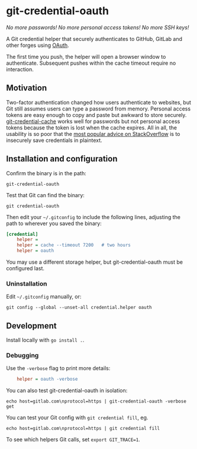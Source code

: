 git-credential-oauth
====================

*No more passwords! No more personal access tokens! No more SSH keys!*

A Git credential helper that securely authenticates to GitHub, GitLab and other forges using [OAuth](https://oauth.net/).

The first time you push, the helper will open a browser window to authenticate. Subsequent pushes within the cache timeout require no interaction.

## Motivation

Two-factor authentication changed how users authenticate to websites, but Git still assumes users can type a password from memory. Personal access tokens are easy enough to copy and paste but awkward to store securely. [git-credential-cache](https://git-scm.com/docs/git-credential-cache) works well for passwords but not personal access tokens because the token is lost when the cache expires. All in all, the usability is so poor that the [most popular advice on StackOverflow](https://stackoverflow.com/a/35942890/284795) is to insecurely save credentials in plaintext.

## Installation and configuration

Confirm the binary is in the path:

	git-credential-oauth

Test that Git can find the binary:

	git credential-oauth

Then edit your `~/.gitconfig` to include the following lines, adjusting the path to wherever you saved the binary:

```ini
[credential]
	helper = 
	helper = cache --timeout 7200	# two hours
	helper = oauth
```

You may use a different storage helper, but git-credential-oauth must be configured last.

### Uninstallation

Edit `~/.gitconfig` manually, or:

	git config --global --unset-all credential.helper oauth

## Development

Install locally with `go install .`.

### Debugging

Use the `-verbose` flag to print more details:

```ini
	helper = oauth -verbose
```

You can also test git-credential-oauth in isolation:

```
echo host=gitlab.com\nprotocol=https | git-credential-oauth -verbose get
```

You can test your Git config with `git credential fill`, eg.

```
echo host=gitlab.com\nprotocol=https | git credential fill
```

To see which helpers Git calls, set `export GIT_TRACE=1`.
